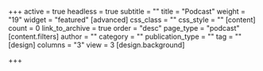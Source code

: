 +++
active = true
headless = true
subtitle = ""
title = "Podcast"
weight = "19"
widget = "featured"
[advanced]
css_class = ""
css_style = ""
[content]
count = 0
link_to_archive = true
order = "desc"
page_type = "podcast"
[content.filters]
author = ""
category = ""
publication_type = ""
tag = ""
[design]
columns = "3"
view = 3
[design.background]

+++
